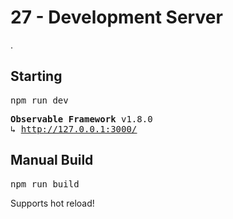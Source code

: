 # 27 - Development Server

.

## Starting

<pre data-copy>npm run dev</pre>

<pre data-copy="none"><b class="green">Observable Framework</b> v1.8.0
↳ <u><a href="http://127.0.0.1:3000/" style="color: inherit;">http://127.0.0.1:3000/</a></u></pre>


## Manual Build
<pre data-copy>npm run build</pre>

<div class="tip">
Supports hot reload!
</div>